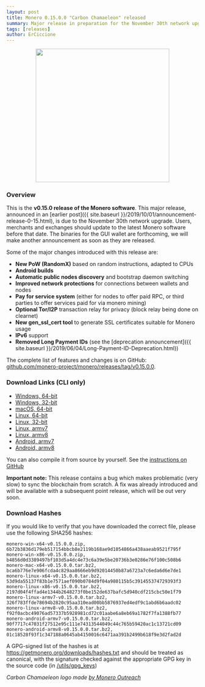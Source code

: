 ```yaml
---
layout: post
title: Monero 0.15.0.0 "Carbon Chamaeleon" released
summary: Major release in preparation for the November 30th network upgrade
tags: [releases]
author: ErCiccione
---
```

<div align="center">
<img src="/blog/assets/2019-11-12-monero-0.15-released/CarbonChamaeleon.png" width="350px">
</div>

### Overview

This is the **v0.15.0 release of the Monero software**. This major release, announced in an [earlier post]({{ site.baseurl }}/2019/10/01/announcement-release-0-15.html), is due to the November 30th network upgrade. Users, merchants and exchanges should update to the latest Monero software before that date. The binaries for the GUI wallet are forthcoming, we will make another announcement as soon as they are released.

Some of the major changes introduced with this release are:

- **New PoW (RandomX)** based on random instructions, adapted to CPUs
- **Android builds**
- **Automatic public nodes discovery** and bootstrap daemon switching
- **Improved network protections** for connections between wallets and nodes
- **Pay for service system** (either for nodes to offer paid RPC, or third parties to offer services paid for via monero mining)
- **Optional Tor/I2P** transaction relay for privacy (block relay being done on clearnet)
- **New gen_ssl_cert tool** to generate SSL certificates suitable for Monero usage
- **IPv6** support
- **Removed Long Payment IDs** (see the [deprecation announcement]({{ site.baseurl }}/2019/06/04/Long-Payment-ID-Deprecation.html))

The complete list of features and changes is on GitHub: [github.com/monero-project/monero/releases/tag/v0.15.0.0](https://github.com/monero-project/monero/releases/tag/v0.15.0.0).

### Download Links (CLI only)

- [Windows, 64-bit](https://downloads.getmonero.org/cli/monero-win-x64-v0.15.0.0.zip)
- [Windows, 32-bit](https://downloads.getmonero.org/cli/monero-win-x86-v0.15.0.0.zip)
- [macOS, 64-bit](https://downloads.getmonero.org/cli/monero-mac-x64-v0.15.0.0.tar.bz2)
- [Linux, 64-bit](https://downloads.getmonero.org/cli/monero-linux-x64-v0.15.0.0.tar.bz2)
- [Linux, 32-bit](https://downloads.getmonero.org/cli/monero-linux-x86-v0.15.0.0.tar.bz2)
- [Linux, armv7](https://downloads.getmonero.org/cli/monero-linux-armv7-v0.15.0.0.tar.bz2)
- [Linux, armv8](https://downloads.getmonero.org/cli/monero-linux-armv8-v0.15.0.0.tar.bz2)
- [Android, armv7](https://downloads.getmonero.org/cli/monero-android-armv7-v0.15.0.0.tar.bz2)
- [Android, armv8](https://downloads.getmonero.org/cli/monero-android-armv8-v0.15.0.0.tar.bz2)

You can also compile it from source by yourself. See the [instructions on GitHub](https://github.com/monero-project/monero#compiling-monero-from-source)

**Important note:** This release contains a bug which makes problematic (very slow) to sync the blockchain from scratch. A fix was already introduced and will be available with a subsequent point release, which will be out very soon.

### Download Hashes

If you would like to verify that you have downloaded the correct file, please use the following SHA256 hashes:

```
monero-win-x64-v0.15.0.0.zip, 6b72b3836d179eb517154bbcb8e2119b168ae9d1054866a438aaeab9521f795f
monero-win-x86-v0.15.0.0.zip, b4856d0d3389497bf103d5a4dc4e73c6a39e5be20736b3e0286e76f100c508b6
monero-mac-x64-v0.15.0.0.tar.bz2, bca6b776e7e906fcda4c829aa8666eb9d92014450b87a6723a7c6eda6d6e7de1
monero-linux-x64-v0.15.0.0.tar.bz2, 53d9da55137f83b1e7571aef090b0784d9f04a980115b5c391455374729393f3
monero-linux-x86-v0.15.0.0.tar.bz2, 2197d04f4ffad4e1344b2648273f0be152de637bafc5d940cdf215cbc50e1f79
monero-linux-armv7-v0.15.0.0.tar.bz2, 326f783ffde78694b2820c95aa310ead00bb5876937ed4edf9c1abd6b6aadc02
monero-linux-armv8-v0.15.0.0.tar.bz2, f92f0acbc49076ad57337b5928981cd72c01aabe6a8eb69a1782f7fa1388fb77
monero-android-armv7-v0.15.0.0.tar.bz2, 90f7717c47031f27512e95c111e74313544049c44c765b59420ac1c13721cd09
monero-android-armv8-v0.15.0.0.tar.bz2, 01c18528f93f1c347188a0645ab4150016c6471aa391b2499b618f9e3d2fad2d
```
A GPG-signed list of the hashes is at https://getmonero.org/downloads/hashes.txt and should be treated as canonical, with the signature checked against the appropriate GPG key in the source code (in [/utils/gpg_keys](https://github.com/monero-project/monero/tree/master/utils/gpg_keys))

*Carbon Chamaeleon logo made [by Monero Outreach](https://www.reddit.com/r/Monero/comments/duvs4p/blend_in_the_crowd_with_carbon_chamaeleon_v01500/)*
